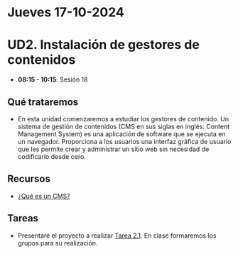 
# Jueves 17-10-2024

# UD2. Instalación de gestores de contenidos

- **08:15 - 10:15**: Sesión 18

## Qué trataremos

- En esta unidad comenzaremos a estudiar los gestores de contenido. Un sistema de gestión de contenidos (CMS en sus siglas en inglés: Content Management System) es una aplicación de software que se ejecuta en un navegador. Proporciona a los usuarios una interfaz gráfica de usuario que les permite crear y administrar un sitio web sin necesidad de codificarlo desde cero.

## Recursos

- [¿Qué es un CMS?](https://www.hostinger.es/tutoriales/que-es-un-cms)


## Tareas

- Presentaré el proyecto a realizar [Tarea 2.1](../../Documents/UD2/TAREA%202.1:%20PROYECTO%20de%20investigación%20y%20despliegue%20de%20un%20CMS%20utilizando%20Docker.pdf). En clase formaremos los grupos para su realización.


